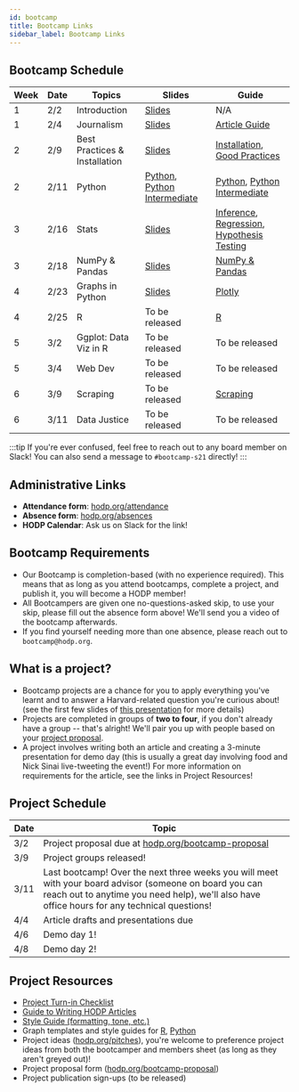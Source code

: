 ```yaml
---
id: bootcamp
title: Bootcamp Links
sidebar_label: Bootcamp Links
---
```


## Bootcamp Schedule 

| Week        | Date    | Topics                        | Slides         | Guide                                                      |
| ----------- | ------- | ----------------------------- | -------------- | ---------------------------------------------------------- |
| 1           | 2/2     | Introduction                  | [Slides](https://docs.google.com/presentation/d/1AqsOVlP-yf1n4dCg_oab8SoWECtkxyqHIH1ddhz0IuM/edit?usp=sharing) |  N/A                                                       |
| 1           | 2/4     | Journalism                    | [Slides](https://docs.google.com/presentation/d/1XE6RhWkX6P2GFuK0w9lVYaWG0QiI55cU-hZZ04Ky73Y/edit?usp=sharing) |  [Article Guide](https://docs.hodp.org/docs/article-guide) |
| 2           | 2/9     | Best Practices & Installation | [Slides](https://docs.google.com/presentation/d/1Q-t2OgBpamRbWykHbQbSN7YtUYhS2hk4ltR22vzNPdo/edit?usp=sharing) |  [Installation](https://docs.hodp.org/docs/installation), [Good Practices](https://docs.hodp.org/docs/good-practices)|
| 2           | 2/11    | Python                        | [Python](https://docs.google.com/presentation/d/1UbzihWBD3NqFN77Nf-qJDE7mxua-Y7eUCGMpcjkYATs/edit?usp=sharing), [Python Intermediate](https://docs.google.com/presentation/d/1bU4W6FU_bT1WRFzcwNYSm4saAdKjTKz5eCD7XqmMUMg/edit?usp=sharing) |  [Python](https://docs.hodp.org/docs/python), [Python Intermediate](https://docs.hodp.org/docs/python-intermediate)|
| 3           | 2/16    | Stats                         | [Slides](https://docs.google.com/presentation/d/10kFjZRfJeWyqfG-hFDQeBBOt6cdPKMXpT63BLPkoC40/edit?usp=sharing) |  [Inference](https://docs.hodp.org/docs/inference), [Regression](https://docs.hodp.org/docs/regression), [Hypothesis Testing](https://docs.hodp.org/docs/hypothesis-testing)|
| 3           | 2/18    | NumPy & Pandas                | [Slides](https://docs.google.com/presentation/d/1rfB3YxzSqvQX8mNT-blikea9C_J9NJWv8JUT5moTREs/edit?usp=sharing) |  [NumPy & Pandas](https://docs.hodp.org/docs/numpy-pandas) |
| 4           | 2/23    | Graphs in Python              | [Slides](https://docs.google.com/presentation/d/16TKe5BfSPDdsWhxm4wtApwk7-ruzwFKmoe30mdr3ez4/edit?usp=sharing) |  [Plotly](https://docs.hodp.org/docs/plotly) |
| 4           | 2/25    | R                             | To be released |  [R](https://docs.hodp.org/docs/r)|
| 5           | 3/2     | Ggplot: Data Viz in R         | To be released |  To be released |
| 5           | 3/4     | Web Dev                       | To be released |  To be released |
| 6           | 3/9     | Scraping                      | To be released |  [Scraping](https://docs.hodp.org/docs/scraping) |
| 6           | 3/11    | Data Justice                  | To be released |  To be released |

:::tip
If you're ever confused, feel free to reach out to any board member on Slack! You can also send a message to `#bootcamp-s21` directly!
:::

## Administrative Links
- **Attendance form**: [hodp.org/attendance](http://hodp.org/attendance)
- **Absence form**: [hodp.org/absences](http://hodp.org/absences)
- **HODP Calendar**: Ask us on Slack for the link!

## Bootcamp Requirements
- Our Bootcamp is completion-based (with no experience required). This means that as long as you attend bootcamps, complete a project, and publish it, you will become a HODP member!
- All Bootcampers are given one no-questions-asked skip, to use your skip, please fill out the absence form above! We'll send you a video of the bootcamp afterwards. 
- If you find yourself needing more than one absence, please reach out to `bootcamp@hodp.org`.

## What is a project? 
- Bootcamp projects are a chance for you to apply everything you've learnt and to answer a Harvard-related question you're curious about! (see the first few slides of [this presentation](https://docs.google.com/presentation/d/16TKe5BfSPDdsWhxm4wtApwk7-ruzwFKmoe30mdr3ez4/edit?usp=sharing) for more details)
- Projects are completed in groups of **two to four**, if you don't already have a group -- that's alright! We'll pair you up with people based on your [project proposal](hodp.org/bootcamp-proposal). 
- A project involves writing both an article and creating a 3-minute presentation for demo day (this is usually a great day involving food and Nick Sinai live-tweeting the event!) For more information on requirements for the article, see the links in Project Resources!

## Project Schedule
| Date        | Topic|
| ----------- | -------|
| 3/2           | Project proposal due at [hodp.org/bootcamp-proposal](hodp.org/bootcamp-proposal)|
| 3/9           | Project groups released!|
| 3/11           | Last bootcamp! Over the next three weeks you will meet with your board advisor (someone on board you can reach out to anytime you need help), we'll also have office hours for any technical questions!|
| 4/4           |Article drafts and presentations due|
| 4/6           | Demo day 1!|
| 4/8           | Demo day 2! |

## Project Resources
- [Project Turn-in Checklist](http://hodp.org/checklist)
- [Guide to Writing HODP Articles](https://docs.hodp.org/docs/article-guide)
- [Style Guide (formatting, tone, etc.)](https://docs.hodp.org/docs/style-guide)
- Graph templates and style guides for [R](https://github.com/HarvardOpenData/HODP-StyleGuide), [Python](https://deepnote.com/project/b78569dd-8fe2-4351-b551-2db935360f0c#%2Fnotebook.ipynb)
- Project ideas ([hodp.org/pitches](https://docs.google.com/spreadsheets/d/1DwgkLhzmzESkU-sN6327Z8MzcsY6rymBl54KpIhyso0/edit#gid=1662946566)), you're welcome to preference project ideas from both the bootcamper and members sheet (as long as they aren't greyed out)!
- Project proposal form ([hodp.org/bootcamp-proposal](hodp.org/bootcamp-proposal))
- Project publication sign-ups (to be released)

